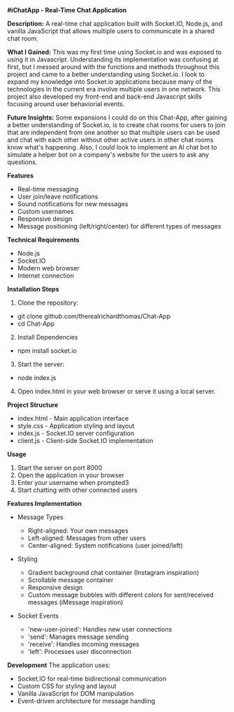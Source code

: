 **#iChatApp - Real-Time Chat Application**

**Description:** A real-time chat application built with Socket.IO, Node.js, and vanilla JavaScript that allows multiple users to communicate in a shared chat room.

**What I Gained:** This was my first time using Socket.io and was exposed to using it in Javascript. Understanding its implementation was confusing at first, but I messed around with the functions and methods throughout this project and came to a better understanding using Socket.io. I look to expand my knowledge into Socket.io applications because many of the technologies in the current era involve multiple users in one network. This project also developed my front-end and back-end Javascript skills focusing around user behaviorial events. 

**Future Insights:** Some expansions I could do on this Chat-App, after gaining a better understanding of Socket.io, is to create chat rooms for users to join that are independent from one another so that multiple users can be used and chat with each other without other active users in other chat rooms know what's happening. Also, I could look to implement an AI chat bot to simulate a helper bot on a company's website for the users to ask any questions.

**Features**
- Real-time messaging
- User join/leave notifications
- Sound notifications for new messages
- Custom usernames
- Responsive design
- Message positioning (left/right/center) for different types of messages

**Technical Requirements**
- Node.js
- Socket.IO
- Modern web browser
- Internet connection


**Installation Steps**
1. Clone the repository:
  - git clone github.com/therealrichardthomas/Chat-App
  - cd Chat-App

2. Install Dependencies
  - npm install socket.io

3. Start the server:
  - node index.js

4. Open index.html in your web browser or serve it using a local server.

**Project Structure**
- index.html - Main application interface
- style.css - Application styling and layout
- index.js - Socket.IO server configuration
- client.js - Client-side Socket.IO implementation

**Usage**
1. Start the server on port 8000
2. Open the application in your browser
3. Enter your username when prompted3
4. Start chatting with other connected users

**Features Implementation**
- Message Types
  - Right-aligned: Your own messages
  - Left-aligned: Messages from other users
  - Center-aligned: System notifications (user joined/left)

- Styling
  - Gradient background chat container (Instagram inspiration)
  - Scrollable message container
  - Responsive design
  - Custom message bubbles with different colors for sent/received messages (iMessage inspiration)

- Socket Events
  - 'new-user-joined': Handles new user connections
  - 'send': Manages message sending
  - 'receive': Handles incoming messages
  - 'left': Processes user disconnection

**Development**
The application uses:
  - Socket.IO for real-time bidirectional communication
  - Custom CSS for styling and layout
  - Vanilla JavaScript for DOM manipulation
  - Event-driven architecture for message handling
